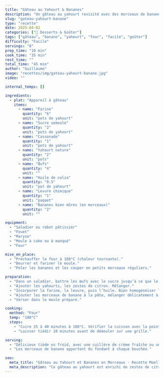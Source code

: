 ```yaml
---
title: "Gâteau au Yahourt & Bananes"
description: "Un gâteau au yahourt revisité avec des morceaux de bananes fondants pour une texture moelleuse et fruitée."
slug: "gateau-yahourt-banane"
type: "recette"
date: 2025-04-02
categories: ["🍰 Desserts & Goûter"]
tags: ["gâteau", "banane", "yahourt", "four", "facile", "goûter"]
difficulty: "Facile"
servings: "8"
prep_time: "10 min"
cook_time: "35 min"
rest_time: ""
total_time: "45 min"
author: "Guillaume"
image: "recettes/img/gateau-yahourt-banane.jpg"
video: ""

internal_temps: []

ingredients:
  - plat: "Appareil à gâteau"
    items:
      - name: "Farine"
        quantity: "6"
        unit: "pots de yahourt"
      - name: "Sucre semoule"
        quantity: "2"
        unit: "pots de yahourt"
      - name: "Cassonade"
        quantity: "1"
        unit: "pots de yahourt"
      - name: "Yahourt nature"
        quantity: "2"
        unit: "pots"
      - name: "Œufs"
        quantity: "4"
        unit: ""
      - name: "Huile de colza"
        quantity: "0.5"
        unit: "pot de yahourt"
      - name: "Levure chimique"
        quantity: "1"
        unit: "paquet"
      - name: "Bananes bien mûres (en morceaux)"
        quantity: "2"
        unit: ""

equipment:
  - "Saladier ou robot pâtissier"
  - "Fouet"
  - "Maryse"
  - "Moule à cake ou à manqué"
  - "Four"

mise_en_place:
  - "Préchauffer le four à 180°C (chaleur tournante)."
  - "Beurrer et fariner le moule."
  - "Peler les bananes et les couper en petits morceaux réguliers."

preparation:
  - "Dans un saladier, battre les œufs avec le sucre jusqu’à ce que le mélange blanchisse."
  - "Ajouter les yahourts, les zestes de citron. Mélanger."
  - "Incorporer la farine, la levure, puis l’huile. Bien homogénéiser la pâte."
  - "Ajouter les morceaux de banane à la pâte, mélanger délicatement à la maryse."
  - "Verser dans le moule préparé."

cooking:
  method: "Four"
  temp: "180°C"
  steps:
    - "Cuire 35 à 40 minutes à 180°C. Vérifier la cuisson avec la pointe d’un couteau."
    - "Laisser tiédir 10 minutes avant de démouler sur une grille."

serving:
  - "Délicieux tiède ou froid, avec une cuillère de crème fraîche ou une boule de glace vanille."
  - "Les morceaux de banane apportent du fondant à chaque bouchée."

seo:
  meta_title: "Gâteau au Yahourt et Bananes en Morceaux - Recette Moelleuse"
  meta_description: "Ce gâteau au yahourt est enrichi de zestes de citron et de morceaux de bananes fondants pour un résultat fruité, gourmand et ultra moelleux."
---
```

